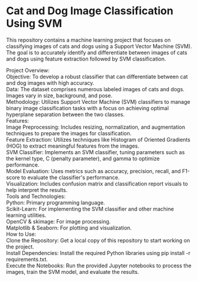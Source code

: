 # Cat and Dog Image Classification Using SVM<br>
This repository contains a machine learning project that focuses on classifying images of cats and dogs using a Support Vector Machine (SVM). The goal is to accurately identify and differentiate between images of cats and dogs using feature extraction followed by SVM classification.<br>

Project Overview:<br>
Objective: To develop a robust classifier that can differentiate between cat and dog images with high accuracy.<br>
Data: The dataset comprises numerous labeled images of cats and dogs. Images vary in size, background, and pose.<br>
Methodology: Utilizes Support Vector Machine (SVM) classifiers to manage binary image classification tasks with a focus on achieving optimal hyperplane separation between the two classes.<br>
Features:<br>
Image Preprocessing: Includes resizing, normalization, and augmentation techniques to prepare the images for classification.<br>
Feature Extraction: Utilizes techniques like Histogram of Oriented Gradients (HOG) to extract meaningful features from the images.<br>
SVM Classifier: Implements an SVM classifier, tuning parameters such as the kernel type, C (penalty parameter), and gamma to optimize performance.<br>
Model Evaluation: Uses metrics such as accuracy, precision, recall, and F1-score to evaluate the classifier's performance.<br>
Visualization: Includes confusion matrix and classification report visuals to help interpret the results.<br>
Tools and Technologies:<br>
Python: Primary programming language.<br>
Scikit-Learn: For implementing the SVM classifier and other machine learning utilities.<br>
OpenCV & skimage: For image processing.<br>
Matplotlib & Seaborn: For plotting and visualization.<br>
How to Use:<br>
Clone the Repository: Get a local copy of this repository to start working on the project.<br>
Install Dependencies: Install the required Python libraries using pip install -r requirements.txt.<br>
Execute the Notebooks: Run the provided Jupyter notebooks to process the images, train the SVM model, and evaluate the results.<br>
